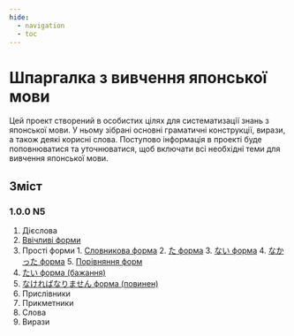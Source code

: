 ```yaml
---
hide:
  - navigation
  - toc
---
```


# Шпаргалка з вивчення японської мови

Цей проект створений в особистих цілях для систематизації знань з японської мови. У ньому зібрані основні граматичні конструкції, вирази, а також деякі корисні слова. Поступово інформація в проекті буде поповнюватися та уточнюватися, щоб включати всі необхідні теми для вивчення японської мови.

## Зміст

### 1.0.0 N5
1. Дієслова
  1. [Ввічливі форми](/nihongo/uk/n5/verbs/polite_form/)
  2. Простi форми
    1. [Словникова форма](/nihongo/uk/n5/verbs/vocab_form/)
    2. [た форма](/nihongo/uk/n5/verbs/ta_form/)
    3. [ない форма](/nihongo/uk/n5/verbs/nai_form/)
    4. [なかった форма](/nihongo/uk/n5/verbs/nakata_form/)
    5. [Порівняння форм](/nihongo/uk/n5/verbs/comparison_form/)
  3. [たい форма (бажання)](/nihongo/uk/n5/verbs/tai_form/)
  3. [なければなりません форма (повинен)](/nihongo/uk/n5/verbs/nakereba_form/)
2. Прислівники
3. Прикметники
4. Слова
5. Вирази
